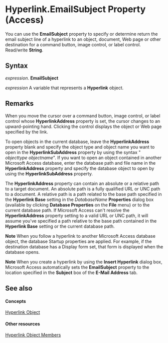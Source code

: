 
# Hyperlink.EmailSubject Property (Access)

You can use the  **EmailSubject** property to specify or determine return the email subject line of a hyperlink to an object, document, Web page or other destination for a command button, image control, or label control. Read/write **String**.


## Syntax

 _expression_. **EmailSubject**

 _expression_ A variable that represents a **Hyperlink** object.


## Remarks

When you move the cursor over a command button, image control, or label control whose  **HyperlinkAddress** property is set, the cursor changes to an upward-pointing hand. Clicking the control displays the object or Web page specified by the link.

To open objects in the current database, leave the  **HyperlinkAddress** property blank and specify the object type and object name you want to open in the **HyperlinkSubAddress** property by using the syntax " _objecttype objectname_". If you want to open an object contained in another Microsoft Access database, enter the database path and file name in the  **HyperlinkAddress** property and specify the database object to open by using the **HyperlinkSubAddress** property.

The  **HyperlinkAddress** property can contain an absolute or a relative path to a target document. An absolute path is a fully qualified URL or UNC path to a document. A relative path is a path related to the base path specified in the **Hyperlink Base** setting in the _DatabaseName_ **Properties** dialog box (available by clicking **Database Properties** on the **File** menu) or to the current database path. If Microsoft Access can't resolve the **HyperlinkAddress** property setting to a valid URL or UNC path, it will assume you've specified a path relative to the base path contained in the **Hyperlink Base** setting or the current database path.


 **Note**  When you follow a hyperlink to another Microsoft Access database object, the database Startup properties are applied. For example, if the destination database has a Display form set, that form is displayed when the database opens.


 **Note**  When you create a hyperlink by using the  **Insert Hyperlink** dialog box, Microsoft Access automatically sets the **EmailSubject** property to the location specified in the **Subject** box of the **E-Mail Address** tab.


## See also


#### Concepts


[Hyperlink Object](2ece7c11-ed02-8eec-9ecc-4e1aeeaa6e87.md)
#### Other resources


[Hyperlink Object Members](59452547-c53a-69b7-fd78-2857410c3460.md)
